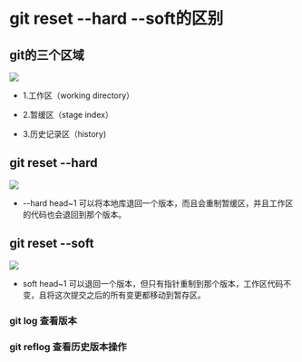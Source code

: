 # git reset --hard --soft的区别

## git的三个区域

![](https://github.com/zhbsdsb/K/blob/master/8048507-9ea56a58f75ebc00.png?raw=true)

- 1.工作区（working directory）

- 2.暂缓区（stage index）

- 3.历史记录区（history)

## git reset --hard
 
 ![](https://github.com/zhbsdsb/K/blob/master/%E5%B1%8F%E5%B9%95%E5%BF%AB%E7%85%A7%202018-04-29%20%E4%B8%8B%E5%8D%884.42.01.png?raw=true)
 
- --hard head~1 可以将本地库退回一个版本，而且会重制暂缓区，并且工作区的代码也会退回到那个版本。

## git reset --soft 

![](https://github.com/zhbsdsb/K/blob/master/%E5%B1%8F%E5%B9%95%E5%BF%AB%E7%85%A7%202018-04-29%20%E4%B8%8B%E5%8D%884.52.16.png?raw=true)

- soft head~1 可以退回一个版本，但只有指针重制到那个版本，工作区代码不变，且将这次提交之后的所有变更都移动到暂存区。


### git log  查看版本  
### git reflog  查看历史版本操作

